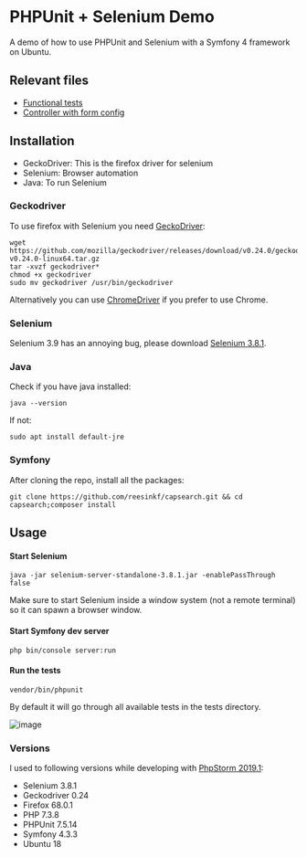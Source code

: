 # PHPUnit + Selenium Demo
A demo of how to use PHPUnit and Selenium with a Symfony 4 framework on Ubuntu.

## Relevant files

- [Functional tests](https://github.com/reesinkf/capsearch/blob/master/tests/FormTest.php)
- [Controller with form config](https://github.com/reesinkf/capsearch/blob/master/src/Controller/HomeController.php)

## Installation
- GeckoDriver: This is the firefox driver for selenium
- Selenium: Browser automation
- Java: To run Selenium

### Geckodriver
To use firefox with Selenium you need [GeckoDriver](https://github.com/mozilla/geckodriver/releases):
```
wget https://github.com/mozilla/geckodriver/releases/download/v0.24.0/geckodriver-v0.24.0-linux64.tar.gz
tar -xvzf geckodriver*
chmod +x geckodriver
sudo mv geckodriver /usr/bin/geckodriver
```
Alternatively you can use [ChromeDriver](https://chromedriver.chromium.org/) if you prefer to use Chrome.

### Selenium
Selenium 3.9 has an annoying bug, please download [Selenium 3.8.1](https://selenium-release.storage.googleapis.com/3.8/selenium-server-standalone-3.8.1.jar).

### Java
Check if you have java installed:
```
java --version
```
If not:
```
sudo apt install default-jre
```
### Symfony
After cloning the repo, install all the packages:
```
git clone https://github.com/reesinkf/capsearch.git && cd capsearch;composer install
```

## Usage 

#### Start Selenium
```
java -jar selenium-server-standalone-3.8.1.jar -enablePassThrough false
```
Make sure to start Selenium inside a window system (not a remote terminal) so it can spawn a browser window.

#### Start Symfony dev server
```
php bin/console server:run
```

#### Run the tests
```
vendor/bin/phpunit
```
By default it will go through all available tests in the tests directory.

![image](https://user-images.githubusercontent.com/3394637/62924993-9ea53900-bdb1-11e9-9495-b699d9a08e88.png)

### Versions 
I used to following versions while developing with [PhpStorm 2019.1](https://www.jetbrains.com/phpstorm/):
- Selenium 3.8.1
- Geckodriver 0.24
- Firefox 68.0.1
- PHP 7.3.8
- PHPUnit 7.5.14
- Symfony 4.3.3
- Ubuntu 18


